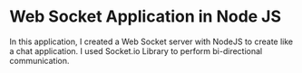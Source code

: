 # Web Socket Application in Node JS
   In this application, I created a Web Socket server with NodeJS to create like a chat application. I used Socket.io Library to perform bi-directional communication.
